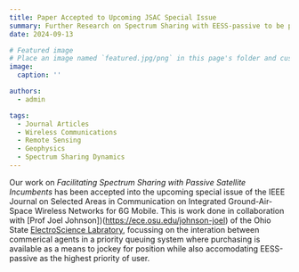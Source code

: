 ```yaml
---
title: Paper Accepted to Upcoming JSAC Special Issue
summary: Further Research on Spectrum Sharing with EESS-passive to be published in IEEE Journal on Selected Areas in Communication
date: 2024-09-13

# Featured image
# Place an image named `featured.jpg/png` in this page's folder and customize its options here.
image:
  caption: ''

authors:
  - admin

tags:
  - Journal Articles
  - Wireless Communications
  - Remote Sensing
  - Geophysics
  - Spectrum Sharing Dynamics
---
```


Our work on _Facilitating Spectrum Sharing with Passive Satellite Incumbents_ has been accepted into the upcoming special issue of the IEEE Journal on Selected Areas in Communication on Integrated Ground-Air-Space Wireless Networks for 6G Mobile. This is work done in collaboration with [Prof Joel Johnson])(https://ece.osu.edu/johnson-joel) of the Ohio State [ElectroScience Labratory](https://electroscience.osu.edu/), focussing on the interation between commerical agents in a priority queuing system where purchasing is available as a means to jockey for position while also accomodating EESS-passive as the highest priority of user.

